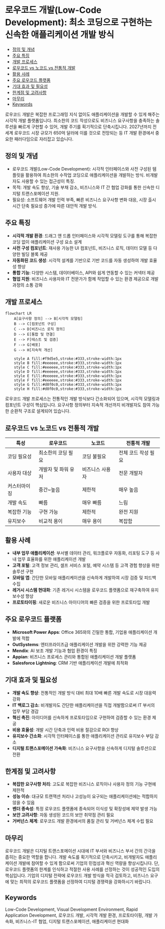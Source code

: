 # 로우코드 개발(Low-Code Development): 최소 코딩으로 구현하는 신속한 애플리케이션 개발 방식

<!-- mtoc-start -->

- [정의 및 개념](#정의-및-개념)
- [주요 특징](#주요-특징)
- [개발 프로세스](#개발-프로세스)
- [로우코드 vs 노코드 vs 전통적 개발](#로우코드-vs-노코드-vs-전통적-개발)
- [활용 사례](#활용-사례)
- [주요 로우코드 플랫폼](#주요-로우코드-플랫폼)
- [기대 효과 및 필요성](#기대-효과-및-필요성)
- [한계점 및 고려사항](#한계점-및-고려사항)
- [마무리](#마무리)
- [Keywords](#keywords)

<!-- mtoc-end -->

로우코드 개발은 복잡한 프로그래밍 지식 없이도 애플리케이션을 개발할 수 있게 해주는 시각적 개발 플랫폼입니다. 최소한의 코드 작성으로도 비즈니스 요구사항을 충족하는 솔루션을 빠르게 구현할 수 있어, 개발 주기를 획기적으로 단축시킵니다. 2027년까지 전 세계 로우코드 시장 규모가 650억 달러에 이를 것으로 전망되는 등 IT 개발 환경에서 중요한 패러다임으로 자리잡고 있습니다.

## 정의 및 개념

- 로우코드 개발(Low-Code Development): 시각적 인터페이스와 사전 구성된 템플릿을 활용하여 최소한의 수작업 코딩으로 애플리케이션을 개발하는 방식. 비개발자도 사용할 수 있는 접근성이 특징.
- 목적: 개발 속도 향상, 기술 부채 감소, 비즈니스와 IT 간 협업 강화를 통한 신속한 디지털 트랜스포메이션 지원.
- 필요성: 소프트웨어 개발 인력 부족, 빠른 비즈니스 요구사항 변화 대응, 시장 출시 시간 단축 필요성 증가에 따른 대안적 개발 방식.

## 주요 특징

- **시각적 개발 환경**: 드래그 앤 드롭 인터페이스와 시각적 모델링 도구를 통해 복잡한 코딩 없이 애플리케이션 구성 요소 설계
- **사전 구성 컴포넌트**: 재사용 가능한 UI 컴포넌트, 비즈니스 로직, 데이터 모델 등 다양한 빌딩 블록 제공
- **자동화된 코드 생성**: 시각적 설계를 기반으로 기반 코드를 자동 생성하여 개발 효율성 향상
- **통합 기능**: 다양한 시스템, 데이터베이스, API와 쉽게 연동할 수 있는 커넥터 제공
- **협업 지원**: 비즈니스 사용자와 IT 전문가가 함께 작업할 수 있는 환경 제공으로 개발 과정의 소통 강화

## 개발 프로세스

```mermaid
flowchart LR
    A[요구사항 정의] --> B[시각적 모델링]
    B --> C[컴포넌트 구성]
    C --> D[비즈니스 로직 정의]
    D --> E[통합 및 연결]
    E --> F[테스트 및 검증]
    F --> G[배포]
    G --> H[지속적 개선]

    style A fill:#f9d5e5,stroke:#333,stroke-width:1px
    style B fill:#eeeeee,stroke:#333,stroke-width:1px
    style C fill:#eeeeee,stroke:#333,stroke-width:1px
    style D fill:#eeeeee,stroke:#333,stroke-width:1px
    style E fill:#eeeeee,stroke:#333,stroke-width:1px
    style F fill:#eeeeee,stroke:#333,stroke-width:1px
    style G fill:#d0f0c0,stroke:#333,stroke-width:1px
    style H fill:#d0f0c0,stroke:#333,stroke-width:1px
```

로우코드 개발 프로세스는 전통적인 개발 방식보다 간소화되어 있으며, 시각적 모델링과 컴포넌트 구성이 핵심입니다. 요구사항 정의부터 지속적 개선까지 비개발자도 참여 가능한 순환적 구조로 설계되어 있습니다.

## 로우코드 vs 노코드 vs 전통적 개발

| 특성         | 로우코드            | 노코드          | 전통적 개발         |
| ------------ | ------------------- | --------------- | ------------------- |
| 코딩 필요성  | 최소한의 코딩 필요  | 코딩 불필요     | 전체 코드 작성 필요 |
| 사용자 대상  | 개발자 및 파워 유저 | 비즈니스 사용자 | 전문 개발자         |
| 커스터마이징 | 중간~높음           | 제한적          | 매우 높음           |
| 개발 속도    | 빠름                | 매우 빠름       | 느림                |
| 복잡한 기능  | 구현 가능           | 제한적          | 완전 지원           |
| 유지보수     | 비교적 용이         | 매우 용이       | 복잡함              |

## 활용 사례

- **내부 업무 애플리케이션**: 부서별 데이터 관리, 워크플로우 자동화, 리포팅 도구 등 사내 업무 효율화를 위한 애플리케이션 개발
- **고객 포털**: 고객 정보 관리, 셀프 서비스 포털, 예약 시스템 등 고객 경험 향상을 위한 솔루션 구현
- **모바일 앱**: 간단한 모바일 애플리케이션을 신속하게 개발하여 시장 검증 및 피드백 수집
- **레거시 시스템 현대화**: 기존 레거시 시스템을 로우코드 플랫폼으로 재구축하여 유지보수성 향상
- **프로토타이핑**: 새로운 비즈니스 아이디어의 빠른 검증을 위한 프로토타입 개발

## 주요 로우코드 플랫폼

- **Microsoft Power Apps**: Office 365와의 긴밀한 통합, 기업용 애플리케이션 개발에 적합
- **OutSystems**: 엔터프라이즈급 애플리케이션 개발을 위한 강력한 기능 제공
- **Mendix**: AI 보조 개발 기능과 협업 환경이 특징
- **Appian**: 비즈니스 프로세스 관리와 통합된 애플리케이션 개발 플랫폼
- **Salesforce Lightning**: CRM 기반 애플리케이션 개발에 최적화

## 기대 효과 및 필요성

- **개발 속도 향상**: 전통적인 개발 방식 대비 최대 10배 빠른 개발 속도로 시장 대응력 강화
- **IT 백로그 감소**: 비개발자도 간단한 애플리케이션을 직접 개발함으로써 IT 부서의 업무 부담 경감
- **혁신 촉진**: 아이디어를 신속하게 프로토타입으로 구현하여 검증할 수 있는 환경 제공
- **비용 효율성**: 개발 시간 단축과 인력 비용 절감으로 ROI 향상
- **유지보수 간소화**: 시각적 인터페이스를 통한 애플리케이션 관리로 유지보수 부담 감소
- **디지털 트랜스포메이션 가속화**: 비즈니스 요구사항을 신속하게 디지털 솔루션으로 전환

## 한계점 및 고려사항

- **복잡한 요구사항 처리**: 고도로 복잡한 비즈니스 로직이나 사용자 정의 기능 구현에 제한적
- **성능 이슈**: 대규모 트랜잭션 처리나 고성능이 요구되는 애플리케이션에는 적합하지 않을 수 있음
- **벤더 종속성**: 특정 로우코드 플랫폼에 종속되어 이식성 및 확장성에 제약 발생 가능
- **보안 고려사항**: 자동 생성된 코드의 보안 취약점 관리 필요
- **거버넌스 체계**: 로우코드 개발 환경에서의 품질 관리 및 거버넌스 체계 수립 필요

## 마무리

로우코드 개발은 디지털 트랜스포메이션 시대에 IT 부서와 비즈니스 부서 간의 간극을 좁히는 중요한 역할을 합니다. 개발 속도를 획기적으로 단축시키고, 비개발자도 애플리케이션 개발에 참여할 수 있게 함으로써 기업의 민첩성과 혁신 역량을 향상시킵니다. 단, 로우코드 플랫폼의 한계를 인식하고 적절한 사용 사례를 선정하는 것이 성공적인 도입의 핵심입니다. 기업의 디지털 전략에 로우코드 개발 방식을 적극 검토하고, 비즈니스 요구에 맞는 최적의 로우코드 플랫폼을 선정하여 디지털 경쟁력을 강화하시기 바랍니다.

## Keywords

Low-Code Development, Visual Development Environment, Rapid Application Development, 로우코드 개발, 시각적 개발 환경, 프로토타이핑, 개발 가속화, 비즈니스-IT 협업, 디지털 트랜스포메이션, 애플리케이션 현대화
